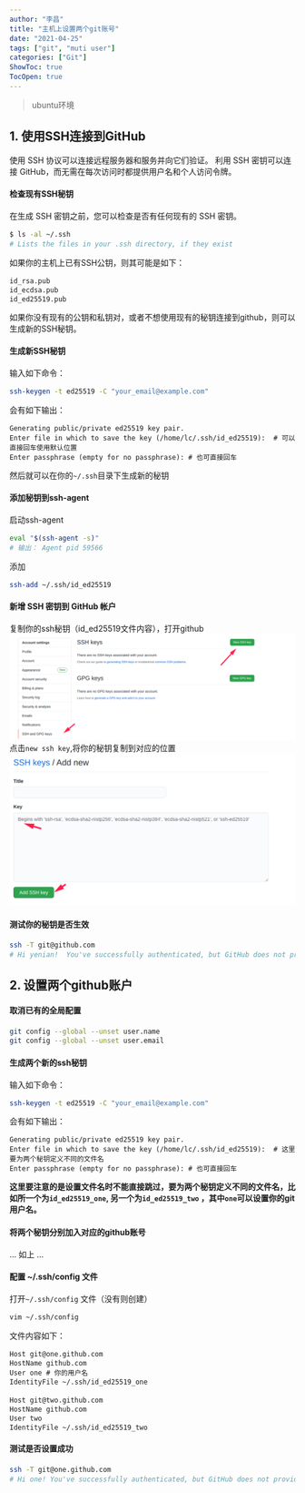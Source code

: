 ```yaml
---
author: "李昌"
title: "主机上设置两个git账号"
date: "2021-04-25"
tags: ["git", "muti user"]
categories: ["Git"]
ShowToc: true
TocOpen: true
---
```

> ubuntu环境

## 1. 使用SSH连接到GitHub
使用 SSH 协议可以连接远程服务器和服务并向它们验证。 利用 SSH 密钥可以连接 GitHub，而无需在每次访问时都提供用户名和个人访问令牌。  

#### 检查现有SSH秘钥
在生成 SSH 密钥之前，您可以检查是否有任何现有的 SSH 密钥。  
```sh
$ ls -al ~/.ssh
# Lists the files in your .ssh directory, if they exist
```
如果你的主机上已有SSH公钥，则其可能是如下：
```
id_rsa.pub
id_ecdsa.pub
id_ed25519.pub
```
如果你没有现有的公钥和私钥对，或者不想使用现有的秘钥连接到github，则可以生成新的SSH秘钥。

#### 生成新SSH秘钥
输入如下命令：
```sh
ssh-keygen -t ed25519 -C "your_email@example.com"
```
会有如下输出：
```
Generating public/private ed25519 key pair.
Enter file in which to save the key (/home/lc/.ssh/id_ed25519):  # 可以直接回车使用默认位置
Enter passphrase (empty for no passphrase): # 也可直接回车
```
然后就可以在你的`~/.ssh`目录下生成新的秘钥

#### 添加秘钥到ssh-agent
启动ssh-agent
```sh
eval "$(ssh-agent -s)"
# 输出： Agent pid 59566
```
添加
```sh
ssh-add ~/.ssh/id_ed25519
```

#### 新增 SSH 密钥到 GitHub 帐户
复制你的ssh秘钥（id_ed25519文件内容），打开github
![20210425191443](https://raw.githubusercontent.com/lich-Img/blogImg/master/img20210425191443.png)
点击`new ssh key`,将你的秘钥复制到对应的位置
![20210425191558](https://raw.githubusercontent.com/lich-Img/blogImg/master/img20210425191558.png)

#### 测试你的秘钥是否生效
```sh
ssh -T git@github.com
# Hi yenian!  You've successfully authenticated, but GitHub does not provide shell access.
```

## 2. 设置两个github账户
#### 取消已有的全局配置
```sh
git config --global --unset user.name
git config --global --unset user.email
```

#### 生成两个新的ssh秘钥
输入如下命令：
```sh
ssh-keygen -t ed25519 -C "your_email@example.com"
```
会有如下输出：
```
Generating public/private ed25519 key pair.
Enter file in which to save the key (/home/lc/.ssh/id_ed25519):  # 这里要为两个秘钥定义不同的文件名
Enter passphrase (empty for no passphrase): # 也可直接回车
```
**这里要注意的是设置文件名时不能直接跳过，要为两个秘钥定义不同的文件名，比如所一个为`id_ed25519_one`, 另一个为`id_ed25519_two` ，其中`one`可以设置你的git用户名。**

#### 将两个秘钥分别加入对应的github账号
...
如上
...

#### 配置 ~/.ssh/config 文件
打开`~/.ssh/config` 文件（没有则创建）
```sh
vim ~/.ssh/config
```
文件内容如下：
```
Host git@one.github.com
HostName github.com
User one # 你的用户名
IdentityFile ~/.ssh/id_ed25519_one

Host git@two.github.com
HostName github.com
User two
IdentityFile ~/.ssh/id_ed25519_two
```

#### 测试是否设置成功
```sh
ssh -T git@one.github.com
# Hi one! You've successfully authenticated, but GitHub does not provide shell access.
```